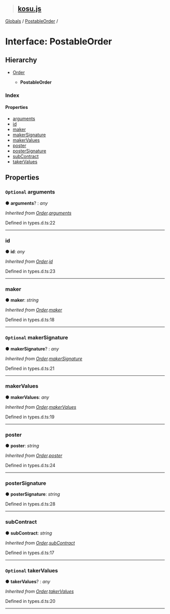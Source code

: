 > ## [kosu.js](../README.md)

[Globals](../globals.md) / [PostableOrder](postableorder.md) /

# Interface: PostableOrder

## Hierarchy

* [Order](order.md)

  * **PostableOrder**

### Index

#### Properties

* [arguments](postableorder.md#optional-arguments)
* [id](postableorder.md#id)
* [maker](postableorder.md#maker)
* [makerSignature](postableorder.md#optional-makersignature)
* [makerValues](postableorder.md#makervalues)
* [poster](postableorder.md#poster)
* [posterSignature](postableorder.md#postersignature)
* [subContract](postableorder.md#subcontract)
* [takerValues](postableorder.md#optional-takervalues)

## Properties

### `Optional` arguments

● **arguments**? : *any*

*Inherited from [Order](order.md).[arguments](order.md#optional-arguments)*

Defined in types.d.ts:22

___

###  id

● **id**: *any*

*Inherited from [Order](order.md).[id](order.md#id)*

Defined in types.d.ts:23

___

###  maker

● **maker**: *string*

*Inherited from [Order](order.md).[maker](order.md#maker)*

Defined in types.d.ts:18

___

### `Optional` makerSignature

● **makerSignature**? : *any*

*Inherited from [Order](order.md).[makerSignature](order.md#optional-makersignature)*

Defined in types.d.ts:21

___

###  makerValues

● **makerValues**: *any*

*Inherited from [Order](order.md).[makerValues](order.md#makervalues)*

Defined in types.d.ts:19

___

###  poster

● **poster**: *string*

*Inherited from [Order](order.md).[poster](order.md#poster)*

Defined in types.d.ts:24

___

###  posterSignature

● **posterSignature**: *string*

Defined in types.d.ts:28

___

###  subContract

● **subContract**: *string*

*Inherited from [Order](order.md).[subContract](order.md#subcontract)*

Defined in types.d.ts:17

___

### `Optional` takerValues

● **takerValues**? : *any*

*Inherited from [Order](order.md).[takerValues](order.md#optional-takervalues)*

Defined in types.d.ts:20

___